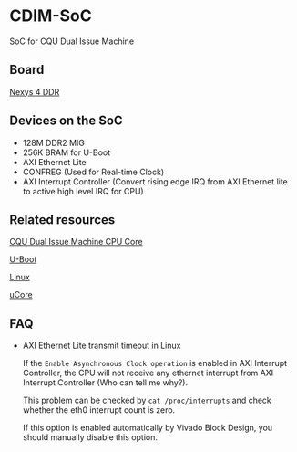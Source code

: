 # CDIM-SoC

SoC for CQU Dual Issue Machine

## Board

[Nexys 4 DDR](https://digilent.com/reference/programmable-logic/nexys-4-ddr/start)

## Devices on the SoC

- 128M DDR2 MIG
- 256K BRAM for U-Boot
- AXI Ethernet Lite
- CONFREG (Used for Real-time Clock)
- AXI Interrupt Controller (Convert rising edge IRQ from AXI Ethernet lite to active high level IRQ for CPU)

## Related resources

[CQU Dual Issue Machine CPU Core](https://github.com/Maxpicca-Li/CDIM)

[U-Boot](https://github.com/cyyself/u-boot/tree/cdim_soc)

[Linux](https://github.com/cyyself/linux/tree/cdim_soc)

[uCore](https://github.com/cyyself/ucore-thumips/tree/cdim_soc)

## FAQ

- AXI Ethernet Lite transmit timeout in Linux

    If the `Enable Asynchronous Clock operation` is enabled in AXI Interrupt Controller, the CPU will not receive any ethernet interrupt from AXI Interrupt Controller (Who can tell me why?).
    
    This problem can be checked by `cat /proc/interrupts` and check whether the eth0 interrupt count is zero.

    If this option is enabled automatically by Vivado Block Design, you should manually disable this option.